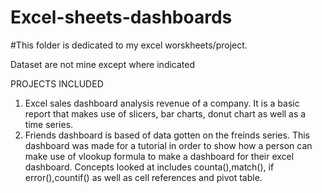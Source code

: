# Excel-sheets-dashboards

#This folder is dedicated to my excel worskheets/project.

Dataset are not mine except where indicated


PROJECTS INCLUDED

1. Excel sales dashboard analysis revenue of a company. It is a basic report that makes use of slicers, bar charts, donut chart as well as a time series.
2. Friends dashboard is based of data gotten on the freinds series. This dashboard was made for a tutorial in order to show how a person can make use of vlookup formula to make a dashboard for their excel dashboard. Concepts looked at includes counta(),match(), if error(),countif() as well as cell references and pivot table.
